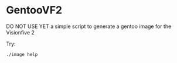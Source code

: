 # GentooVF2
DO NOT USE YET a simple script to generate a gentoo image for the Visionfive 2

Try:
```bash
./image help
```
